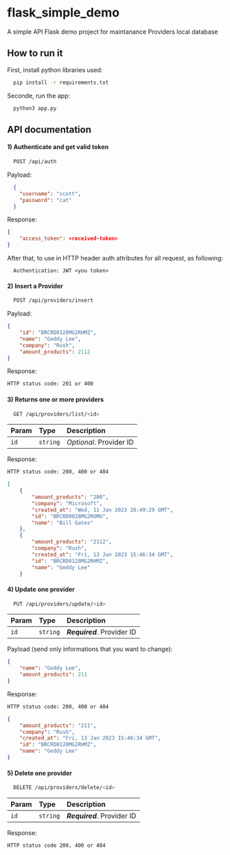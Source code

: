 # flask_simple_demo


A simple API Flask demo project for maintanance Providers local database 



## How to run it

First, install python libraries used:
```bash
  pip install -r requirements.txt
```

Seconde, run the app:
```bash
  python3 app.py
```




## API documentation

#### 1) Authenticate and get valid token

```sh
  POST /api/auth
```

Payload:
```json
  {
    "username": "scott",
    "password": "cat"
  }
```
Response:
```json
{
    "access_token": <received-token>
}
```

After that, to use in HTTP header auth attributes for all request, as following:
```header
  Authentication: JWT <you token>
```


#### 2) Insert a Provider

```sh
  POST /api/providers/insert
```

Payload:
```json
{
    "id": "BRCRD0128MG2RHMZ",
    "name": "Geddy Lee",
    "company": "Rush",
    "amount_products": 2112
}
```
Response:
```sh
HTTP status code: 201 or 400
```



#### 3) Returns one or more providers

```sh
  GET /api/providers/list/<id>
```

| Param     | Type         | Description                                 |
| :---------- | :--------- | :------------------------------------------ |
| `id`      | `string` | *Optional*. Provider ID |

Response:
```sh
HTTP status code: 200, 400 or 404
```
```json
[
    {
        "amount_products": "200",
        "company": "Microsoft",
        "created_at": "Wed, 11 Jan 2023 20:49:29 GMT",
        "id": "BRCRD0028MG2ROMU",
        "name": "Bill Gates"
    },
    {
        "amount_products": "2112",
        "company": "Rush",
        "created_at": "Fri, 13 Jan 2023 15:46:34 GMT",
        "id": "BRCRD0128MG2RHMZ",
        "name": "Geddy Lee"
    } 
```

#### 4) Update one provider

```sh
  PUT /api/providers/update/<id>
```
| Param     | Type         | Description                                 |
| :---------- | :--------- | :------------------------------------------ |
| `id`      | `string` | ***Required***. Provider ID |


Payload (send only informations that you want to change):
```json
{
    "name": "Geddy Lee",
    "amount_products": 211
}
```
Response:
```sh
HTTP status code: 200, 400 or 404
```
```json
{
    "amount_products": "211",
    "company": "Rush",
    "created_at": "Fri, 13 Jan 2023 15:46:34 GMT",
    "id": "BRCRD0128MG2RHMZ",
    "name": "Geddy Lee"
}
```

#### 5) Delete one provider

```sh
  DELETE /api/providers/delete/<id>
```
| Param     | Type         | Description                                 |
| :---------- | :--------- | :------------------------------------------ |
| `id`      | `string` | ***Required***. Provider ID |

Response:
```sh
HTTP status code 200, 400 or 404
```

